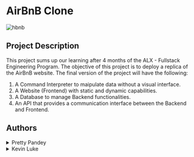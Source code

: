 # AirBnB Clone
![hbnb](https://user-images.githubusercontent.com/88311316/151070609-19608294-829e-408b-b2b3-5d1f2873f1e3.png)

## Project Description
This project sums up our learning after 4 months of the ALX - Fullstack Engineering Program. The objective of this project is to deploy a replica of the AirBnB website. The final version of the project will have the following:
1. A Command Interpreter to maipulate data without a visual interface.
2. A Website (Frontend) with static and dynamic capabilities.
3. A Database to manage Backend functionalities.
4. An API that provides a communication interface between the Backend and Frontend.

## Authors
<details>
<summary>Pretty Pandey</summary>
<ul>
<li><a href="https://www.github.com/pandeypearl">github</a></li>
<li><a href="mailto:prettypandeypearl@gmail.com@gmail.com">email</a></li>
</ul>
</details>
<details>                                                                                                                                                                  
<summary>Kevin Luke</summary>
<ul>
<li><a href="https://www.github.com/Kevoluke">github</a></li>
<li><a href="mailto:kevoluke@gmail.com">email</a></li>
</ul>
</details>
